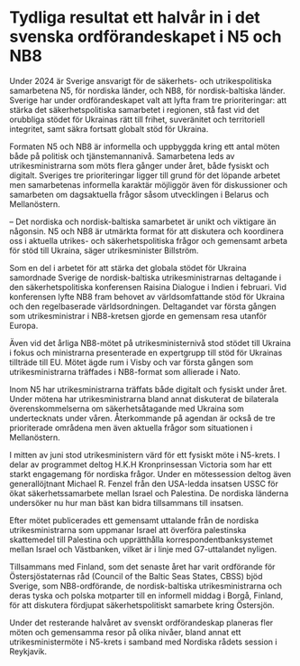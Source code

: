 # Tydliga resultat ett halvår in i det svenska ordförandeskapet i N5 och NB8

Under 2024 är Sverige ansvarigt för de säkerhets\- och utrikespolitiska samarbetena N5, för nordiska länder, och NB8, för nordisk\-baltiska länder. Sverige har under ordförandeskapet valt att lyfta fram tre prioriteringar: att stärka det säkerhetspolitiska samarbetet i regionen, stå fast vid det orubbliga stödet för Ukrainas rätt till frihet, suveränitet och territoriell integritet, samt säkra fortsatt globalt stöd för Ukraina.


Formaten N5 och NB8 är informella och uppbyggda kring ett antal möten både på politisk och tjänstemannanivå. Samarbetena leds av utrikesministrarna som möts flera gånger under året, både fysiskt och digitalt. Sveriges tre prioriteringar ligger till grund för det löpande arbetet men samarbetenas informella karaktär möjliggör även för diskussioner och samarbeten om dagsaktuella frågor såsom utvecklingen i Belarus och Mellanöstern.

– Det nordiska och nordisk\-baltiska samarbetet är unikt och viktigare än någonsin. N5 och NB8 är utmärkta format för att diskutera och koordinera oss i aktuella utrikes\- och säkerhetspolitiska frågor och gemensamt arbeta för stöd till Ukraina, säger utrikesminister Billström.

Som en del i arbetet för att stärka det globala stödet för Ukraina samordnade Sverige de nordisk\-baltiska utrikesministrarnas deltagande i den säkerhetspolitiska konferensen Raisina Dialogue i Indien i februari. Vid konferensen lyfte NB8 fram behovet av världsomfattande stöd för Ukraina och den regelbaserade världsordningen. Deltagandet var första gången som utrikesministrar i NB8\-kretsen gjorde en gemensam resa utanför Europa.

Även vid det årliga NB8\-mötet på utrikesministernivå stod stödet till Ukraina i fokus och ministrarna presenterade en expertgrupp till stöd för Ukrainas tillträde till EU. Mötet ägde rum i Visby och var första gången som utrikesministrarna träffades i NB8\-format som allierade i Nato.

Inom N5 har utrikesministrarna träffats både digitalt och fysiskt under året. Under mötena har utrikesministrarna bland annat diskuterat de bilaterala överenskommelserna om säkerhetsåtagande med Ukraina som undertecknats under våren. Återkommande på agendan är också de tre prioriterade områdena men även aktuella frågor som situationen i Mellanöstern.

I mitten av juni stod utrikesministern värd för ett fysiskt möte i N5\-krets. I delar av programmet deltog H.K.H Kronprinsessan Victoria som har ett starkt engagemang för nordiska frågor. Under en mötessession deltog även generallöjtnant Michael R. Fenzel från den USA\-ledda insatsen USSC för ökat säkerhetssamarbete mellan Israel och Palestina. De nordiska länderna undersöker nu hur man bäst kan bidra tillsammans till insatsen.

Efter mötet publicerades ett gemensamt uttalande från de nordiska utrikesministrarna som uppmanar Israel att överföra palestinska skattemedel till Palestina och upprätthålla korrespondentbanksystemet mellan Israel och Västbanken, vilket är i linje med G7\-uttalandet nyligen.

Tillsammans med Finland, som det senaste året har varit ordförande för Östersjöstaternas råd (Council of the Baltic Seas States, CBSS) bjöd Sverige, som NB8\-ordförande, de nordisk\-baltiska utrikesministrarna och deras tyska och polska motparter till en informell middag i Borgå, Finland, för att diskutera fördjupat säkerhetspolitiskt samarbete kring Östersjön.

Under det resterande halvåret av svenskt ordförandeskap planeras fler möten och gemensamma resor på olika nivåer, bland annat ett utrikesministermöte i N5\-krets i samband med Nordiska rådets session i Reykjavik.

